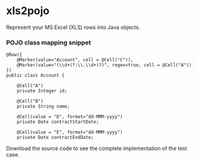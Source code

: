 # xls2pojo

Represent your MS Excel (XLS) rows into Java objects.

### POJO class mapping snippet

    @Row({
    	@Marker(value="Account", cell = @Cell("C")),
    	@Marker(value="(\\d+(?:\\.\\d+)?)", regex=true, cell = @Cell("A"))
    })
    public class Account {
    
    	@Cell("A")
    	private Integer id;
    
	    @Cell("B")
	    private String name;
	    
	    @Cell(value = "D", format="dd-MMM-yyyy")
	    private Date contractStartDate;

	    @Cell(value = "E", format="dd-MMM-yyyy")
	    private Date contractEndDate;
      
Download the source code to see the complete implementation of the test case.
